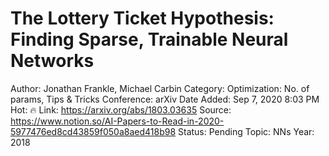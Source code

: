 # The Lottery Ticket Hypothesis: Finding Sparse, Trainable Neural Networks

Author: Jonathan Frankle, Michael Carbin
Category: Optimization: No. of params, Tips & Tricks
Conference: arXiv
Date Added: Sep 7, 2020 8:03 PM
Hot: 🔥
Link: https://arxiv.org/abs/1803.03635
Source: https://www.notion.so/AI-Papers-to-Read-in-2020-5977476ed8cd43859f050a8aed418b98
Status: Pending
Topic: NNs
Year: 2018